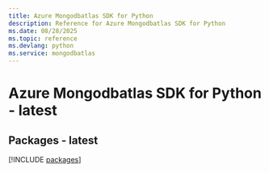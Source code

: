```yaml
---
title: Azure Mongodbatlas SDK for Python
description: Reference for Azure Mongodbatlas SDK for Python
ms.date: 08/28/2025
ms.topic: reference
ms.devlang: python
ms.service: mongodbatlas
---
```

# Azure Mongodbatlas SDK for Python - latest
## Packages - latest
[!INCLUDE [packages](mongodbatlas-index.md)]
